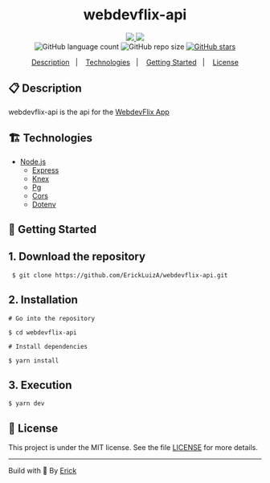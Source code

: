 <h1 align="center"> webdevflix-api </h1>

<p align="center">
  <a href="https://github.com/ErickLuizA/webdevflix-api/graphs/commit-activity" alt="Maintenance">
    <img src="https://img.shields.io/badge/Maintained%3F-yes-1EAE72.svg" />
  </a>

  <a href="./LICENSE" alt="License: MIT">
    <img src="https://img.shields.io/badge/License-MIT-1EAE72.svg" />
  </a>

<br/>

<img alt="GitHub language count" src="https://img.shields.io/github/languages/count/ErickLuizA/webdevflix-api?color=blue">

<img alt="GitHub repo size" src="https://img.shields.io/github/repo-size/ErickLuizA/webdevflix-api">

<a href="https://github.com/ErickLuizA/webdevflix-api/stargazers">
  <img alt="GitHub stars" src="https://img.shields.io/github/stars/ErickLuizA/webdevflix-api?style=social">
</a>


<p align="center">
  <a href="#clipboard-description">Description</a>&nbsp;&nbsp;&nbsp;|&nbsp;&nbsp;&nbsp;
  <a href="#building_construction-technologies">Technologies</a>&nbsp;&nbsp;&nbsp;|&nbsp;&nbsp;&nbsp;
  <a href="#rocket-getting-started">Getting Started</a>&nbsp;&nbsp;&nbsp;|&nbsp;&nbsp;&nbsp;
  <a href="#memo-license">License</a>
</p>


## :clipboard: Description
webdevflix-api is the api for the [WebdevFlix App](https://github.com/ErickLuizA/WebdevFlix)


## :building_construction: Technologies
- [Node.js](https://nodejs.org/en/)
  - [Express](https://expressjs.com)
  - [Knex](http://knexjs.org)
  - [Pg](https://node-postgres.com)
  - [Cors](https://www.npmjs.com/package/cors)
  - [Dotenv](https://www.npmjs.com/package/dotenv)
  

## :rocket: Getting Started

## 1. Download the repository

```shell
 $ git clone https://github.com/ErickLuizA/webdevflix-api.git
```

## 2. Installation

``` shell
# Go into the repository

$ cd webdevflix-api
```

``` shell
# Install dependencies

$ yarn install
```

## 3. Execution

```shell
$ yarn dev
```


## :memo: License

This project is under the MIT license. See the file [LICENSE](LICENSE) for more details.

---

Build with 💙 By [Erick](https://www.linkedin.com/in/erick-luiz-47151a1a4/)
